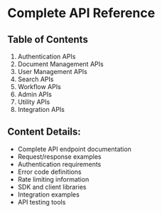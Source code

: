 # Complete API Reference

## Table of Contents
1. Authentication APIs
2. Document Management APIs
3. User Management APIs
4. Search APIs
5. Workflow APIs
6. Admin APIs
7. Utility APIs
8. Integration APIs

## Content Details:
- Complete API endpoint documentation
- Request/response examples
- Authentication requirements
- Error code definitions
- Rate limiting information
- SDK and client libraries
- Integration examples
- API testing tools
